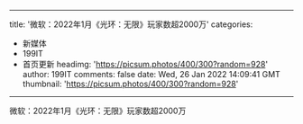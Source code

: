 
---
title: '微软：2022年1月《光环：无限》玩家数超2000万'
categories: 
 - 新媒体
 - 199IT
 - 首页更新
headimg: 'https://picsum.photos/400/300?random=928'
author: 199IT
comments: false
date: Wed, 26 Jan 2022 14:09:41 GMT
thumbnail: 'https://picsum.photos/400/300?random=928'
---

<div>   
微软：2022年1月《光环：无限》玩家数超2000万  
</div>
            
